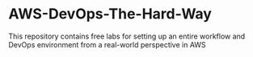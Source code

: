 # AWS-DevOps-The-Hard-Way
This repository contains free labs for setting up an entire workflow and DevOps environment from a real-world perspective in AWS
